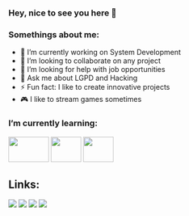 ### Hey, nice to see you here 👋

<h3>Somethings about me:</h3>

<ul>
  <li>🔭 I’m currently working on System Development</li>
  <li>👯 I’m looking to collaborate on any project</li>
  <li>🤔 I’m looking for help with job opportunities</li>
  <li>💬 Ask me about LGPD and Hacking</li>
  <li>⚡ Fun fact: I like to create innovative projects</li>
  <li>🎮 I like to stream games sometimes</li>
</ul>

### I’m currently learning:
<a href="https://nodejs.org/en/about" target="_blank"><img src="https://cdn.freebiesupply.com/logos/large/2x/nodejs-1-logo-png-transparent.png" target="_blank" width="80px" height="50px"></a>
<a href="https://react.dev/" target="_blank"><img src="https://upload.wikimedia.org/wikipedia/commons/thumb/a/a7/React-icon.svg/2300px-React-icon.svg.png" target="_blank" width="60px" height="50px"></a>
<a href="https://go.dev/" target="_blank"><img src="https://go.dev/blog/go-brand/Go-Logo/PNG/Go-Logo_Blue.png" target="_blank" width="60px" height="50px"></a>

## Links:

<div>
<a href="https://www.youtube.com/@windowsquestions" target="_blank"><img src="https://img.shields.io/badge/YouTube-FF0000?style=for-the-badge&logo=youtube&logoColor=white" target="_blank"></a>
<a href="https://www.twitch.tv/klenexbr" target="_blank"><img src="https://img.shields.io/badge/Twitch-9146FF?style=for-the-badge&logo=twitch&logoColor=white" target="_blank"></a>
<a href = "mailto:rodrigodperozin@gmail.com"><img src="https://img.shields.io/badge/Gmail-D14836?style=for-the-badge&logo=gmail&logoColor=white" target="_blank"></a>
<a href="https://www.linkedin.com/in/rodrigo-destri-perozin/" target="_blank"><img src="https://img.shields.io/badge/-LinkedIn-%230077B5?style=for-the-badge&logo=linkedin&logoColor=white" target="_blank"></a>   
</div>
